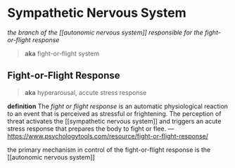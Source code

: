 # Sympathetic Nervous System

_the branch of the [[autonomic nervous system]] responsible for the fight-or-flight response_

> **aka** fight-or-flight system

## Fight-or-Flight Response

> **aka** hyperarousal, accute stress response

**definition** The _fight or flight response_ is an automatic physiological reaction to an event that is perceived as stressful or frightening. The perception of threat activates the [[sympathetic nervous system]] and triggers an acute stress response that prepares the body to fight or flee. &mdash; <https://www.psychologytools.com/resource/fight-or-flight-response/>

the primary mechanism in control of the fight-or-flight response is the [[autonomic nervous system]]
